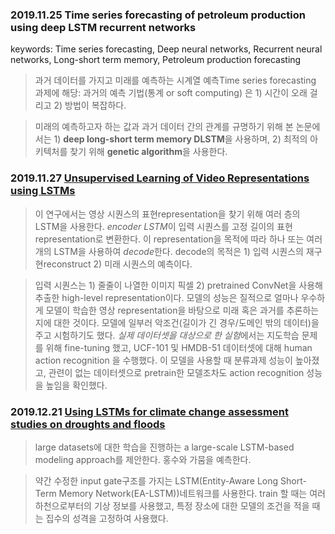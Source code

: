 ### 2019.11.25 Time series forecasting of petroleum production using deep LSTM recurrent networks
keywords: Time series forecasting, Deep neural networks,
Recurrent neural networks,
Long-short term memory,
Petroleum production forecasting

> 과거 데이터를 가지고 미래를 예측하는 시계열 예측Time series forecasting 과제에 해당: 
과거의 예측 기법(통계 or soft computing) 은 1) 시간이 오래 걸리고 2) 방법이 복잡하다.

> 미래의 예측하고자 하는 값과 과거 데이터 간의 관계를 규명하기 위해 본 논문에서는 1) **deep long-short term memory DLSTM**을 
사용하며, 2) 최적의 아키텍처를 찾기 위해 **genetic algorithm**을 사용한다. 


### 2019.11.27 [Unsupervised Learning of Video Representations using LSTMs](https://arxiv.org/abs/1502.04681)

> 이 연구에서는 영상 시퀀스의 표현representation을 찾기 위해 여러 층의 LSTM을 사용한다. *encoder LSTM*이 입력 시퀀스를 고정 길이의 표현representation로 변환한다. 이 representation을 목적에 따라 하나 또는 여러 개의 LSTM을 사용하여 *decode*한다. decode의 목적은 1) 입력 시퀀스의 재구현reconstruct 2) 미래 시퀀스의 예측이다. 

> 입력 시퀀스는 1) 줄줄이 나열한 이미지 픽셀 2) pretrained ConvNet을 사용해 추출한 high-level representation이다. 모델의 성능은 질적으로 얼마나 우수하게 모델이 학습한 영상 representation을 바탕으로 미래 혹은 과거를 추론하는지에 대한 것이다. 모델에 일부러 악조건(길이가 긴 경우/도메인 밖의 데이터)을 주고 시험하기도 했다. *실제 데이터셋을 대상으로 한 실험*에서는 지도학습 문제를 위해 fine-tuning 했고, UCF-101 및 HMDB-51 데이터셋에 대해 human action recognition 을 수행했다. 이 모델을 사용할 때 분류과제 성능이 높아졌고, 관련이 없는 데이터셋으로 pretrain한 모델조차도 action recognition 성능을 높임을 확인했다. 

### 2019.12.21 [Using LSTMs for climate change assessment studies on droughts and floods](https://arxiv.org/abs/1911.03941)

> large datasets에 대한 학습을 진행하는 a large-scale LSTM-based modeling approach를 제안한다. 홍수와 가뭄을 예측한다. 

> 약간 수정한 input gate구조를 가지는 LSTM(Entity-Aware Long Short-Term Memory Network(EA-LSTM))네트워크를 사용한다. train 할 때는 여러 하천으로부터의 기상 정보를 사용했고, 특정 장소에 대한 모델의 조건을 적을 때는 집수의 성격을 고정하여 사용했다. 
